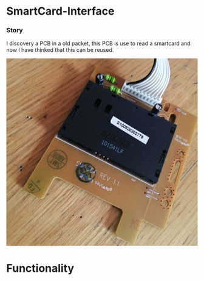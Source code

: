 # SmartCard-Interface

### Story
I discovery a PCB in a old packet, this PCB is use to read a smartcard and now I have thinked that this can be reused.

![Immagine 1](/img/sopra.jpg)

# Functionality
